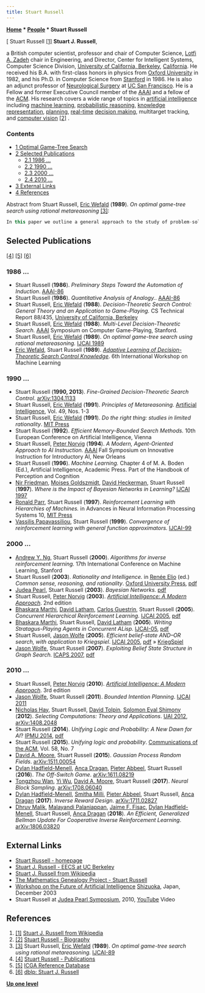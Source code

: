 ```yaml
---
title: Stuart Russell
---
```

**[Home](Home "Home") \* [People](People "People") \* Stuart Russell**



[ Stuart Russell <a id="cite-note-1" href="#cite-ref-1">[1]</a>
**Stuart J. Russell**,  

a British computer scientist, professor and chair of Computer Science, [Lotfi A. Zadeh](Mathematician#LAZadeh "Mathematician") chair in Engineering, and Director, Center for Intelligent Systems, Computer Science Division, [University of California, Berkeley](University_of_California,_Berkeley "University of California, Berkeley"), [California](https://en.wikipedia.org/wiki/California). 
He received his B.A. with first-class honors in physics from [Oxford University](https://en.wikipedia.org/wiki/University_of_Oxford) in 1982, and his Ph.D. in Computer Science from [Stanford](Stanford_University "Stanford University") in 1986. He is also an adjunct professor of [Neurological Surgery](https://en.wikipedia.org/wiki/Neurosurgery) at [UC San Francisco](https://en.wikipedia.org/wiki/University_of_California,_San_Francisco). 
He is a Fellow and former Executive Council member of the [AAAI](AAAI "AAAI") and a fellow of the [ACM](ACM "ACM"). His research covers a wide range of topics in [artificial intelligence](Artificial_Intelligence "Artificial Intelligence") including [machine learning](Learning "Learning"), [probabilistic reasoning](https://en.wikipedia.org/wiki/Probabilistic_logic), [knowledge representation](Knowledge "Knowledge"), [planning](Planning "Planning"), [real-time](https://en.wikipedia.org/wiki/Real-time_computing) [decision making](https://en.wikipedia.org/wiki/Decision-making), multitarget tracking, and [computer vision](https://en.wikipedia.org/wiki/Computer_vision) <a id="cite-note-2" href="#cite-ref-2">[2]</a> . 



### Contents


* [1 Optimal Game-Tree Search](#optimal-game-tree-search)
* [2 Selected Publications](#selected-publications)
	+ [2.1 1986 ...](#1986-...)
	+ [2.2 1990 ...](#1990-...)
	+ [2.3 2000 ...](#2000-...)
	+ [2.4 2010 ...](#2010-...)
* [3 External Links](#external-links)
* [4 References](#references)






Abstract from Stuart Russell, [Eric Wefald](Eric_Wefald "Eric Wefald") (**1989**). *On optimal game-tree search using rational metareasoning* <a id="cite-note-3" href="#cite-ref-3">[3]</a>:




```C++
In this paper we outline a general approach to the study of problem-solving, in which search steps are considered decisions in the same sense as actions in the world. Unlike other metrics in the literature, the value of a search step is defined as a real utility rather than as a quasi-utility, and can therefore be computed directly from a model of the base-level problem-solver. We develop a formula for the expected value of a search step in a game-playing context using the single-step assumption, namely that a computation step can be evaluated as it was the last to be taken. We prove some meta-level theorems that enable the development of a low-overhead algorithm, MGSS*, that chooses search steps in order of highest estimated utility. Although we show that the single-step assumption is untenable in general, a program implemented for the game of [Othello](Othello "Othello") soundly beats an [alpha-beta](Alpha-Beta "Alpha-Beta") search while expanding significantly fewer nodes, even though both programs use the same evaluation function. 

```

## Selected Publications


<a id="cite-note-4" href="#cite-ref-4">[4]</a> <a id="cite-note-5" href="#cite-ref-5">[5]</a> <a id="cite-note-6" href="#cite-ref-6">[6]</a>



### 1986 ...


* Stuart Russell (**1986**). *Preliminary Steps Toward the Automation of Induction*. [AAAI-86](Conferences#AAAI-86 "Conferences")
* Stuart Russell (**1986**). *Quantitative Analysis of Analogy.*. [AAAI-86](Conferences#AAAI-86 "Conferences")
* Stuart Russell, [Eric Wefald](Eric_Wefald "Eric Wefald") (**1988**). *Decision-Theoretic Search Control: General Theory and an Application to Game-Playing.* CS Technical Report 88/435, [University of California, Berkeley](University_of_California,_Berkeley "University of California, Berkeley")
* Stuart Russell, [Eric Wefald](Eric_Wefald "Eric Wefald") (**1988**). *Multi-Level Decision-Theoretic Search.* [AAAI](AAAI "AAAI") Symposium on Computer Game-Playing, Stanford.
* Stuart Russell, [Eric Wefald](Eric_Wefald "Eric Wefald") (**1989**). *On optimal game-tree search using rational metareasoning.* [IJCAI 1989](Conferences#IJCAI1989 "Conferences")
* [Eric Wefald](Eric_Wefald "Eric Wefald"), Stuart Russell (**1989**). *[Adaptive Learning of Decision-Theoretic Search Control Knowledge](https://www.sciencedirect.com/science/article/pii/B978155860036250103X)*. 6th International Workshop on Machine Learning


### 1990 ...


* Stuart Russell (**1990, 2013**). *Fine-Grained Decision-Theoretic Search Control*. [arXiv:1304.1133](https://arxiv.org/abs/1304.1133)
* Stuart Russell, [Eric Wefald](Eric_Wefald "Eric Wefald") (**1991**). *Principles of Metareasoning.* [Artificial Intelligence](https://en.wikipedia.org/wiki/Artificial_Intelligence_(journal)), Vol. 49, Nos. 1-3
* Stuart Russell, [Eric Wefald](Eric_Wefald "Eric Wefald") (**1991**). *Do the right thing: studies in limited rationality*. [MIT Press](https://en.wikipedia.org/wiki/MIT_Press)
* Stuart Russell (**1992**). *Efficient Memory-Bounded Search Methods.* 10th European Conference on Artificial Intelligence, Vienna
* Stuart Russell, [Peter Norvig](Peter_Norvig "Peter Norvig") (**1994**). *A Modern, Agent-Oriented Approach to AI Instruction.* [AAAI](AAAI "AAAI") Fall Symposium on Innovative Instruction for Introductory AI, New Orleans
* Stuart Russell (**1996**). *Machine Learning.* Chapter 4 of M. A. Boden (Ed.), Artificial Intelligence, Academic Press. Part of the Handbook of Perception and Cognition
* [Nir Friedman](index.php?title=Nir_Friedman&action=edit&redlink=1 "Nir Friedman (page does not exist)"), [Moises Goldszmidt](index.php?title=Moises_Goldszmidt&action=edit&redlink=1 "Moises Goldszmidt (page does not exist)"), [David Heckerman](index.php?title=David_Heckerman&action=edit&redlink=1 "David Heckerman (page does not exist)"), Stuart Russell (**1997**). *Where is the Impact of Bayesian Networks in Learning?* [IJCAI 1997](Conferences#IJCAI1997 "Conferences")
* [Ronald Parr](index.php?title=Ronald_Parr&action=edit&redlink=1 "Ronald Parr (page does not exist)"), Stuart Russell (**1997**). *Reinforcement Learning with Hierarchies of Machines.* in Advances in Neural Information Processing Systems 10, [MIT Press](https://en.wikipedia.org/wiki/MIT_Press)
* [Vassilis Papavassiliou](http://www.ilsp.gr/homepages/papavasiliou_eng.html), Stuart Russell (**1999**). *Convergence of reinforcement learning with general function approximators.* [IJCAI-99](Conferences#IJCAI1999 "Conferences")


### 2000 ...


* [Andrew Y. Ng](index.php?title=Andrew_Ng&action=edit&redlink=1 "Andrew Ng (page does not exist)"), Stuart Russell (**2000**). *Algorithms for inverse reinforcement learning.* 17th International Conference on Machine Learning, Stanford
* Stuart Russell (**2003**). *Rationality and Intelligence.* in [Renée Elio](https://dblp.uni-trier.de/pers/hd/e/Elio:Ren=eacute=e) (ed.) *Common sense, reasoning, and rationality*. [Oxford University Press](https://en.wikipedia.org/wiki/Oxford_University_Press), [pdf](https://people.eecs.berkeley.edu/~russell/papers/aij-cnt.pdf)
* [Judea Pearl](Judea_Pearl "Judea Pearl"), Stuart Russell (**2003**). *Bayesian Networks.* [pdf](https://people.eecs.berkeley.edu/~russell/papers/hbtnn-bn.pdf)
* Stuart Russell, [Peter Norvig](Peter_Norvig "Peter Norvig") (**2003**). *[Artificial Intelligence: A Modern Approach](http://aima.cs.berkeley.edu/2nd-ed/)*. 2nd edition
* [Bhaskara Marthi](https://dblp.uni-trier.de/pers/hd/m/Marthi:Bhaskara), [David Latham](https://dblp.uni-trier.de/pers/hd/l/Latham:David), [Carlos Guestrin](https://dblp.uni-trier.de/pers/hd/g/Guestrin:Carlos), Stuart Russell (**2005**). *Concurrent Hierarchical Reinforcement Learning.* [IJCAI 2005](Conferences#IJCAI2005 "Conferences"), [pdf](https://people.eecs.berkeley.edu/~russell/papers/ijcai05-chrl.pdf)
* [Bhaskara Marthi](https://dblp.uni-trier.de/pers/hd/m/Marthi:Bhaskara), Stuart Russell, [David Latham](https://dblp.uni-trier.de/pers/hd/l/Latham:David) (**2005**). *Writing Stratagus-Playing Agents in Concurrent ALisp.* [IJCAI-05](Conferences#IJCAI2005 "Conferences"), [pdf](https://people.eecs.berkeley.edu/~russell/papers/ijcai05-rrlcg.pdf)
* Stuart Russell, [Jason Wolfe](index.php?title=Jason_Wolfe&action=edit&redlink=1 "Jason Wolfe (page does not exist)") (**2005**). *Efficient belief-state AND–OR search, with application to Kriegspiel*. [IJCAI 2005](Conferences#IJCAI2005 "Conferences"), [pdf](https://www.ijcai.org/Proceedings/05/Papers/0929.pdf) » [KriegSpiel](KriegSpiel "KriegSpiel")
* [Jason Wolfe](index.php?title=Jason_Wolfe&action=edit&redlink=1 "Jason Wolfe (page does not exist)"), Stuart Russell (**2007**). *Exploiting Belief State Structure in Graph Search.* [ICAPS 2007](https://dblp.uni-trier.de/db/conf/aips/icaps2007.html), [pdf](https://people.eecs.berkeley.edu/~russell/papers/icaps07ws-graphdbu.pdf)


### 2010 ...


* Stuart Russell, [Peter Norvig](Peter_Norvig "Peter Norvig") (**2010**). *[Artificial Intelligence: A Modern Approach](http://aima.cs.berkeley.edu/)*. 3rd edition
* [Jason Wolfe](index.php?title=Jason_Wolfe&action=edit&redlink=1 "Jason Wolfe (page does not exist)"), Stuart Russell (**2011**). *Bounded Intention Planning*. [IJCAI 2011](Conferences#IJCAI2011 "Conferences")
* [Nicholas Hay](https://dblp.uni-trier.de/pers/hd/h/Hay:Nicholas), Stuart Russell, [David Tolpin](index.php?title=David_Tolpin&action=edit&redlink=1 "David Tolpin (page does not exist)"), [Solomon Eyal Shimony](Solomon_Eyal_Shimony "Solomon Eyal Shimony") (**2012**). *Selecting Computations: Theory and Applications*. [UAI 2012](https://dblp.uni-trier.de/db/conf/uai/uai2012.html), [arXiv:1408.2048](https://arxiv.org/abs/1408.2048)
* Stuart Russell (**2014**). *Unifying Logic and Probability: A New Dawn for AI*? [IPMU 2014](https://dblp.uni-trier.de/db/conf/ipmu/ipmu2014-1.html), [pdf](https://people.eecs.berkeley.edu/~russell/papers/ipmu14-oupm.pdf)
* Stuart Russell (**2015**). *Unifying logic and probability*. [Communications of the ACM](ACM#Communications "ACM"), Vol. 58, No. 7
* [David A. Moore](https://dblp.uni-trier.de/pers/hd/m/Moore:David_A=), Stuart Russell (**2015**). *Gaussian Process Random Fields*. [arXiv:1511.00054](https://arxiv.org/abs/1511.00054)
* [Dylan Hadfield-Menell](https://dblp.uni-trier.de/pers/hd/h/Hadfield=Menell:Dylan), [Anca Dragan](https://dblp.uni-trier.de/pers/hd/d/Dragan:Anca_D=), [Pieter Abbeel](https://dblp.uni-trier.de/pers/hd/a/Abbeel:Pieter), Stuart Russell (**2016**). *The Off-Switch Game*. [arXiv:1611.08219](https://arxiv.org/abs/1611.08219)
* [Tongzhou Wan](https://dblp.uni-trier.de/pers/hd/w/Wang:Tongzhou), [Yi Wu](https://dblp.uni-trier.de/pers/hd/w/Wu:Yi), [David A. Moore](https://dblp.uni-trier.de/pers/hd/m/Moore:David_A=), Stuart Russell (**2017**). *Neural Block Sampling*. [arXiv:1708.06040](https://arxiv.org/abs/1708.06040)
* [Dylan Hadfield-Menell](https://dblp.uni-trier.de/pers/hd/h/Hadfield=Menell:Dylan), [Smitha Milli](https://dblp.uni-trier.de/pers/hd/m/Milli:Smitha), [Pieter Abbeel](https://dblp.uni-trier.de/pers/hd/a/Abbeel:Pieter), Stuart Russell, [Anca Dragan](https://dblp.uni-trier.de/pers/hd/d/Dragan:Anca_D=) (**2017**). *Inverse Reward Design*. [arXiv:1711.02827](https://arxiv.org/abs/1711.02827)
* [Dhruv Malik](https://dblp.uni-trier.de/pers/hd/m/Malik:Dhruv), [Malayandi Palaniappan](https://dblp.uni-trier.de/pers/hd/p/Palaniappan:Malayandi), [Jaime F. Fisac](https://dblp.uni-trier.de/pers/hd/f/Fisac:Jaime_F=), [Dylan Hadfield-Menell](https://dblp.uni-trier.de/pers/hd/h/Hadfield=Menell:Dylan), Stuart Russell, [Anca Dragan](https://dblp.uni-trier.de/pers/hd/d/Dragan:Anca_D=) (**2018**). *An Efficient, Generalized Bellman Update For Cooperative Inverse Reinforcement Learning*. [arXiv:1806.03820](https://arxiv.org/abs/1806.03820)


## External Links


* [Stuart Russell - homepage](https://people.eecs.berkeley.edu/~russell/)
* [Stuart J. Russell - EECS at UC Berkeley](https://www2.eecs.berkeley.edu/Faculty/Homepages/russell.html)
* [Stuart J. Russell from Wikipedia](https://en.wikipedia.org/wiki/Stuart_J._Russell)
* [The Mathematics Genealogy Project - Stuart Russell](https://genealogy.math.ndsu.nodak.edu/id.php?id=32943)
* [Workshop on the Future of Artificial Intelligence](http://erichorvitz.com/japanAImtg/) [Shizuoka](https://en.wikipedia.org/wiki/Shizuoka,_Shizuoka), Japan, December 2003
* Stuart Russell at [Judea Pearl Symposium](Judea_Pearl#Symposium "Judea Pearl"), 2010, [YouTube](https://en.wikipedia.org/wiki/YouTube) Video


 
## References


1. <a id="cite-ref-1" href="#cite-note-1">[1]</a> [Stuart J. Russell from Wikipedia](https://en.wikipedia.org/wiki/Stuart_J._Russell)
2. <a id="cite-ref-2" href="#cite-note-2">[2]</a> [Stuart Russell - Biography](http://www.cs.berkeley.edu/%7Erussell/biography.html)
3. <a id="cite-ref-3" href="#cite-note-3">[3]</a> Stuart Russell, [Eric Wefald](Eric_Wefald "Eric Wefald") (**1989**). *On optimal game-tree search using rational metareasoning.* [IJCAI-89](Conferences#IJCAI1989 "Conferences")
4. <a id="cite-ref-4" href="#cite-note-4">[4]</a> [Stuart Russell - Publications](https://people.eecs.berkeley.edu/~russell/publications.html)
5. <a id="cite-ref-5" href="#cite-note-5">[5]</a> [ICGA Reference Database](ICGA_Journal#RefDB "ICGA Journal")
6. <a id="cite-ref-6" href="#cite-note-6">[6]</a> [dblp: Stuart J. Russell](https://dblp.uni-trier.de/pers/hd/r/Russell:Stuart_J=)

**[Up one level](People "People")**







 
